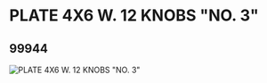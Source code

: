 # PLATE 4X6 W. 12 KNOBS "NO. 3"
## 99944
![PLATE 4X6 W. 12 KNOBS "NO. 3"](https://lc-www-live-s.legocdn.com/media/bricks/5/2/4653274.jpg)